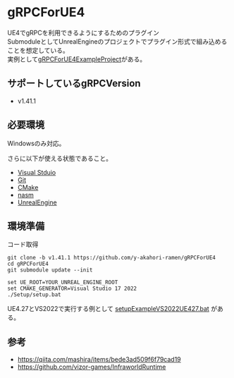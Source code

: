 # gRPCForUE4
UE4でgRPCを利用できるようにするためのプラグイン  
SubmoduleとしてUnrealEngineのプロジェクトでプラグイン形式で組み込めることを想定している。    
実例として[gRPCForUE4ExampleProject](https://github.com/y-akahori-ramen/gRPCForUE4ExampleProject)がある。

## サポートしているgRPCVersion
- v1.41.1

## 必要環境
Windowsのみ対応。

さらに以下が使える状態であること。
- [Visual Stduio](https://visualstudio.microsoft.com/)
- [Git](https://git-scm.com/)
- [CMake](https://cmake.org/download/)
- [nasm](https://www.nasm.us/)
- [UnrealEngine](https://www.unrealengine.com/)

## 環境準備

コード取得
```
git clone -b v1.41.1 https://github.com/y-akahori-ramen/gRPCForUE4
cd gRPCForUE4
git submodule update --init
```

```
set UE_ROOT=YOUR_UNREAL_ENGINE_ROOT
set CMAKE_GENERATOR=Visual Studio 17 2022
./Setup/setup.bat
```

UE4.27とVS2022で実行する例として [setupExampleVS2022UE427.bat](./Setup/setupExampleVS2022UE427.bat) がある。

## 参考
- https://qiita.com/mashira/items/bede3ad509f6f79cad19
- https://github.com/vizor-games/InfraworldRuntime